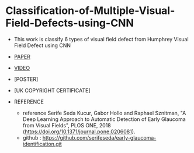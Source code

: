 # Classification-of-Multiple-Visual-Field-Defects-using-CNN
- This work is classify 6 types of visual field defect from Humphrey Visual Field Defect using CNN  

- [PAPER](https://iopscience.iop.org/article/10.1088/1742-6596/1755/1/012041/meta)
- [VIDEO](https://youtu.be/jRHmQ9ru004)
- [POSTER]
- [UK COPYRIGHT CERTIFICATE]

- REFERENCE
  - reference Serife Seda Kucur, Gabor Hollo and Raphael Sznitman, "A Deep Learning Approach to Automatic Detection of Early Glaucoma from Visual Fields", PLOS ONE, 2018 (https://doi.org/10.1371/journal.pone.0206081). 
  - github : https://github.com/serifeseda/early-glaucoma-identification.git
